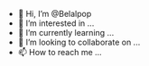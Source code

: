 - 👋 Hi, I’m @Belalpop
- 👀 I’m interested in ...
- 🌱 I’m currently learning ...
- 💞️ I’m looking to collaborate on ...
- 📫 How to reach me ...

<!---
Belalpop/Belalpop is a ✨ special ✨ repository because its `README.md` (this file) appears on your GitHub profile.
You can click the Preview link to take a look at your changes.
--->
